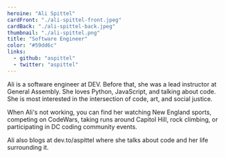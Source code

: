 ```yaml
---
heroine: "Ali Spittel"
cardFront: "./ali-spittel-front.jpeg"
cardBack: "./ali-spittel-back.jpeg"
thumbnail: "./ali-spittel.png"
title: "Software Engineer"
color: "#59dd6c"
links:
  - github: "aspittel"
  - twitter: "aspittel"
---
```


Ali is a software engineer at DEV. Before that, she was a lead instructor at General Assembly. She loves Python, JavaScript, and talking about code. She is most interested in the intersection of code, art, and social justice.

When Ali's not working, you can find her watching New England sports, competing on CodeWars, taking runs around Capitol Hill, rock climbing, or participating in DC coding community events.

Ali also blogs at dev.to/aspittel where she talks about code and her life surrounding it.
